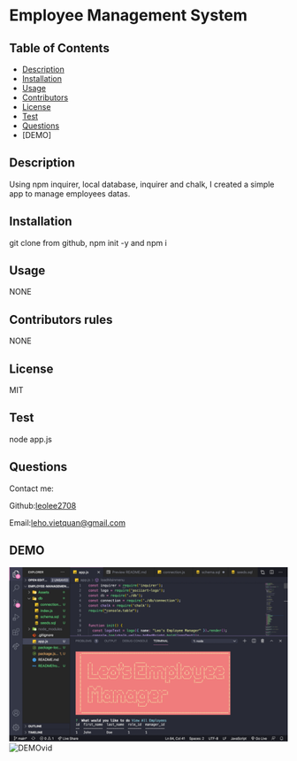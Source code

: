 # Employee Management System
  
  ## Table of Contents
  * [Description](#description)
  * [Installation](#installation)
  * [Usage](#usage)
  * [Contributors](#contributors)
  * [License](#license)
  * [Test](#test)
  * [Questions](#questions)
  * [DEMO]
  ## Description
  Using npm inquirer, local database, inquirer and chalk, I created a simple app to manage employees datas.
  
  ## Installation 
  git clone from github, npm init -y and npm i
  
  ## Usage 
  NONE
  
  ## Contributors rules
  NONE
  
  ## License
  MIT
  
  ## Test
  node app.js
  
  ## Questions
  Contact me:
  
  Github:[leolee2708](https://github.com/leolee2708)
  
  Email:[leho.vietquan@gmail.com](https://github.com/leolee2708)
  
  ## DEMO
![DEMOpic](./Assets/HW12DEMO.png)
![DEMOvid](https://www.loom.com/share/237a52d7b71744c8a53359f376849704)